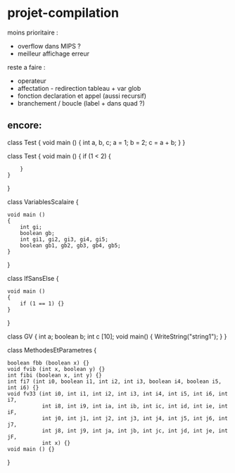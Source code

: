 # projet-compilation

moins prioritaire :
  - overflow dans MIPS ?
  - meilleur affichage erreur

reste a faire :
  - operateur
  - affectation - redirection tableau + var glob
  - fonction declaration et appel (aussi recursif)
  - branchement / boucle (label + dans quad ?)

encore:
  - 


class Test {
    void main () {
        int a, b, c;
        a = 1;
        b = 2;
        c = a + b;
    }
}

class Test {
    void main () {
        if (1 < 2) {

        }
    }
}

class VariablesScalaire {

    void main ()
    {
        int gi;
        boolean gb;
        int gi1, gi2, gi3, gi4, gi5;
        boolean gb1, gb2, gb3, gb4, gb5;
    }

}

class IfSansElse {

    void main ()
    {
        if (1 == 1) {}
    }

}

class GV {
    int a;
    boolean b;
    int c [10];
    void main() {
        WriteString("string1");
    }
}


class MethodesEtParametres {

    boolean fbb (boolean x) {}
    void fvib (int x, boolean y) {}
    int fibi (boolean x, int y) {}
    int fi7 (int i0, boolean i1, int i2, int i3, boolean i4, boolean i5, int i6) {}
    void fv33 (int i0, int i1, int i2, int i3, int i4, int i5, int i6, int i7,
               int i8, int i9, int ia, int ib, int ic, int id, int ie, int iF,
               int j0, int j1, int j2, int j3, int j4, int j5, int j6, int j7,
               int j8, int j9, int ja, int jb, int jc, int jd, int je, int jF,
               int x) {}
    void main () {}
}